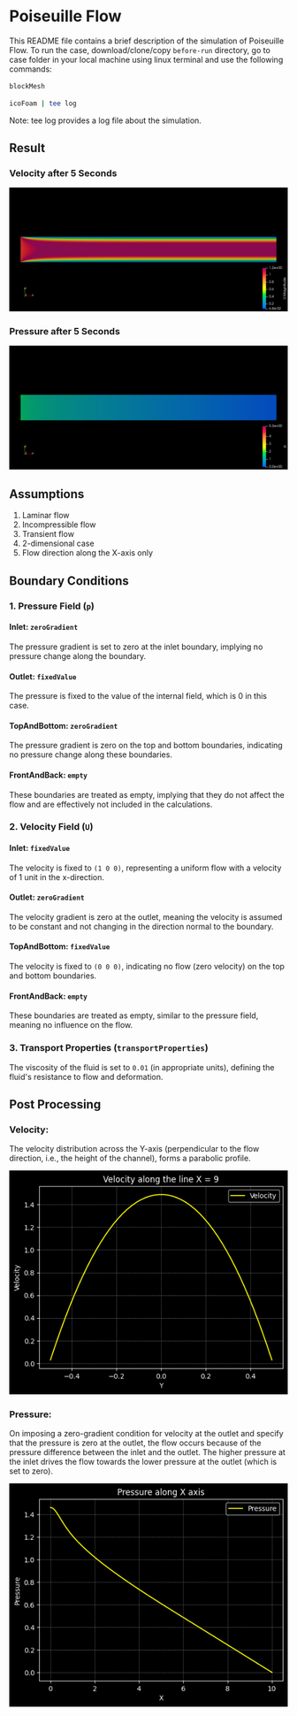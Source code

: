 # Poiseuille Flow

This README file contains a brief description of the simulation of Poiseuille Flow. 
To run the case, download/clone/copy `before-run` directory, go to case folder in your local machine using linux terminal and use the following commands:

```bash
blockMesh
```
```bash
icoFoam | tee log
```
Note: tee log provides a log file about the simulation.



## Result

### Velocity after 5 Seconds
![Velocity](velocity.png)

### Pressure after 5 Seconds
![Pressure](pressure.png)

## Assumptions
1. Laminar flow
2. Incompressible flow
3. Transient flow
4. 2-dimensional case
5. Flow direction along the X-axis only

## Boundary Conditions

### 1. Pressure Field (`p`)

#### Inlet: `zeroGradient`
The pressure gradient is set to zero at the inlet boundary, implying no pressure change along the boundary.

#### Outlet: `fixedValue`
The pressure is fixed to the value of the internal field, which is 0 in this case.

#### TopAndBottom: `zeroGradient`
The pressure gradient is zero on the top and bottom boundaries, indicating no pressure change along these boundaries.

#### FrontAndBack: `empty`
These boundaries are treated as empty, implying that they do not affect the flow and are effectively not included in the calculations.

### 2. Velocity Field (`U`)

#### Inlet: `fixedValue`
The velocity is fixed to `(1 0 0)`, representing a uniform flow with a velocity of 1 unit in the x-direction.

#### Outlet: `zeroGradient`
The velocity gradient is zero at the outlet, meaning the velocity is assumed to be constant and not changing in the direction normal to the boundary.

#### TopAndBottom: `fixedValue`
The velocity is fixed to `(0 0 0)`, indicating no flow (zero velocity) on the top and bottom boundaries.

#### FrontAndBack: `empty`
These boundaries are treated as empty, similar to the pressure field, meaning no influence on the flow.

### 3. Transport Properties (`transportProperties`)

The viscosity of the fluid is set to `0.01` (in appropriate units), defining the fluid's resistance to flow and deformation.

## Post Processing

### Velocity:
The velocity distribution across the Y-axis (perpendicular to the flow direction, i.e., the height of the channel), forms a parabolic profile.

![Velocity](postProcessing/velocity-profile-parallel-to-y-axis.png)

### Pressure:
 On imposing a zero-gradient condition for velocity at the outlet and specify that the pressure is zero at the outlet, the flow occurs because of the pressure difference between the inlet and the outlet. The higher pressure at the inlet drives the flow towards the lower pressure at the outlet (which is set to zero).
 
![Pressure](postProcessing/pressure-along-x-axis.png)